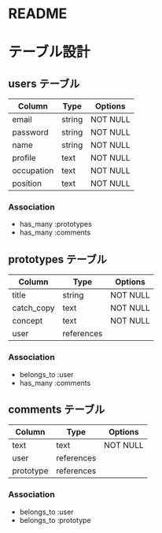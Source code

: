 # README

# テーブル設計

## users テーブル

| Column     | Type   | Options  |
| ---------- | ------ | -------- |
| email      | string | NOT NULL |
| password   | string | NOT NULL |
| name       | string | NOT NULL |
| profile    | text   | NOT NULL |
| occupation | text   | NOT NULL |
| position   | text   | NOT NULL |

### Association

- has_many :prototypes
- has_many :comments

## prototypes テーブル

| Column     | Type       | Options  |
| ------     | ---------- | ---------|
| title      | string     | NOT NULL |
| catch_copy | text       | NOT NULL |
| concept    | text       | NOT NULL |
| user       | references |          |

### Association

- belongs_to :user
- has_many :comments

## comments テーブル

| Column      | Type       | Options  |
| ----------- | ---------- | -------- |
| text        | text       | NOT NULL |
| user        | references |          |
| prototype   | references |          |

### Association
- belongs_to :user
- belongs_to :prototype